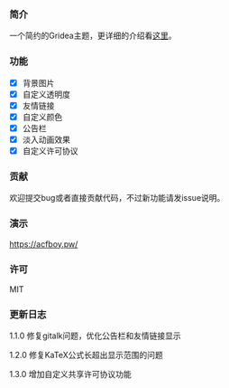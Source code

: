 ### 简介

一个简约的Gridea主题，更详细的介绍看[这里](https://acfboy.pw/Aileron/)。


### 功能

- [x] 背景图片
- [x] 自定义透明度
- [x] 友情链接
- [x] 自定义颜色
- [x] 公告栏
- [x] 淡入动画效果
- [x] 自定义许可协议

### 贡献

欢迎提交bug或者直接贡献代码，不过新功能请发issue说明。

### 演示

<https://acfboy.pw/>

### 许可

MIT

### 更新日志

1.1.0 修复gitalk问题，优化公告栏和友情链接显示

1.2.0 修复KaTeX公式长超出显示范围的问题

1.3.0 增加自定义共享许可协议功能


